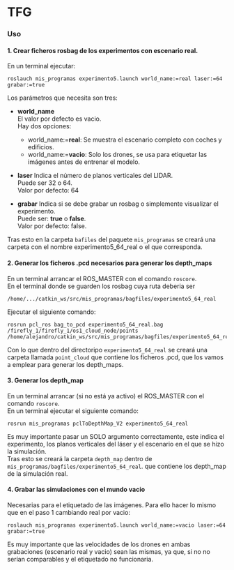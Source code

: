 # TFG
### Uso
#### 1. Crear ficheros rosbag de los experimentos con escenario real.
En un terminal ejecutar:
```
roslauch mis_programas experimento5.launch world_name:=real laser:=64 grabar:=true
```

Los parámetros que necesita son tres:

* **world_name**\
El valor por defecto es vacio.\
Hay dos opciones:
  - world_name:=**real**: Se muestra el escenario completo con coches y edificios.
  - world_name:=**vacio**: Solo los drones, se usa para etiquetar las imágenes antes de entrenar el modelo.
  
* **laser**
Indica el número de planos verticales del LIDAR.\
Puede ser 32 o 64.\
Valor por defecto: 64

* **grabar**
Indica si se debe grabar un rosbag o simplemente visualizar el experimento.\
Puede ser: **true** o **false**.\
Valor por defecto: false.

Tras esto en la carpeta `bafiles` del paquete `mis_programas` se creará una carpeta con el nombre experimento5_64_real o el que corresponda.

#### 2. Generar los ficheros .pcd necesarios para generar los depth_maps
En un terminal arrancar el ROS_MASTER con el comando `roscore`.\
En el terminal donde se guarden los rosbag cuya ruta deberia ser 
```
/home/.../catkin_ws/src/mis_programas/bagfiles/experimento5_64_real
```
Ejecutar el siguiente comando:
```
rosrun pcl_ros bag_to_pcd experimento5_64_real.bag /firefly_1/firefly_1/os1_cloud_node/points /home/alejandro/catkin_ws/src/mis_programas/bagfiles/experimento5_64_real/point_clouds
```
Con lo que dentro del directoripo `experimento5_64_real` se creará una carpeta llamada `point_cloud` que contiene los ficheros .pcd, que los vamos a emplear para generar los depth_maps.

#### 3. Generar los depth_map
En un terminal arrancar (si no está ya activo) el ROS_MASTER con el comando `roscore`.\
En un terminal ejecutar el siguiente comando:
```
rosrun mis_programas pclToDepthMap_V2 experimento5_64_real
```
Es muy importante pasar un SOLO argumento correctamente, este indica el experimento, los planos verticales del láser y el escenario en el que se hizo la simulación.\
Tras esto se creará la carpeta `depth_map` dentro de `mis_programas/bagfiles/experimento5_64_real`. que contiene los depth_map de la simulación real.

#### 4. Grabar las simulaciones con el mundo vacio
Necesarias para el etiquetado de las imágenes. Para ello hacer lo mismo que en el paso 1 cambiando real por vacio:
```
roslauch mis_programas experimento5.launch world_name:=vacio laser:=64 grabar:=true
```
Es muy importante que las velocidades de los drones en ambas grabaciones (escenario real y vacio) sean las mismas, ya que, si no no serían comparables y el etiquetado no funcionaria.




